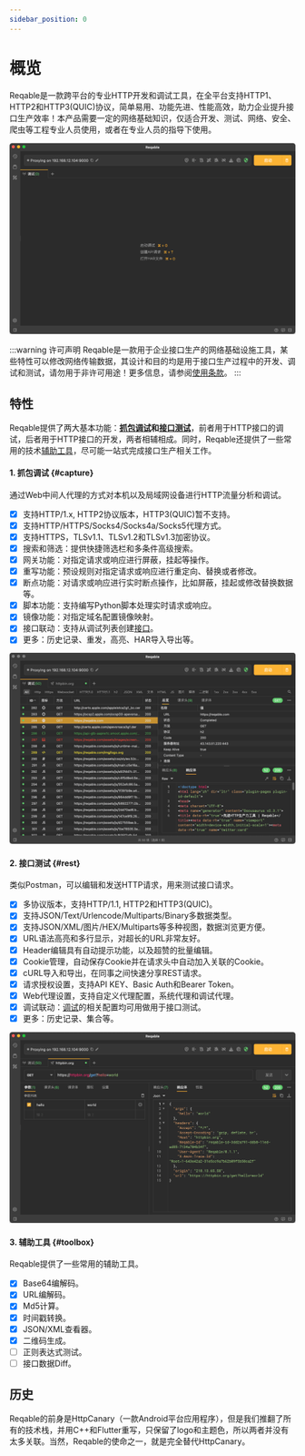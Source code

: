 ```yaml
---
sidebar_position: 0
---
```


# 概览

Reqable是一款跨平台的专业HTTP开发和调试工具，在全平台支持HTTP1、HTTP2和HTTP3(QUIC)协议，简单易用、功能先进、性能高效，助力企业提升接口生产效率！本产品需要一定的网络基础知识，仅适合开发、测试、网络、安全、爬虫等工程专业人员使用，或者在专业人员的指导下使用。

![](arts/home.png)

:::warning 许可声明
Reqable是一款用于企业接口生产的网络基础设施工具，某些特性可以修改网络传输数据，其设计和目的均是用于接口生产过程中的开发、调试和测试，请勿用于非许可用途！更多信息，请参阅[使用条款](https://reqable.com/policy)。
:::

## 特性

Reqable提供了两大基本功能：**[抓包调试](#capture)**和**[接口测试](#rest)**，前者用于HTTP接口的调试，后者用于HTTP接口的开发，两者相辅相成。同时，Reqable还提供了一些常用的技术[辅助工具](#toolbox)，尽可能一站式完成接口生产相关工作。

#### 1. 抓包调试 {#capture}

通过Web中间人代理的方式对本机以及局域网设备进行HTTP流量分析和调试。

- [x] 支持HTTP/1.x, HTTP2协议版本，HTTP3(QUIC)暂不支持。
- [x] 支持HTTP/HTTPS/Socks4/Socks4a/Socks5代理方式。
- [x] 支持HTTPS，TLSv1.1、TLSv1.2和TLSv1.3加密协议。
- [x] 搜索和筛选：提供快捷筛选栏和多条件高级搜索。
- [x] 网关功能：对指定请求或响应进行屏蔽，挂起等操作。
- [x] 重写功能：预设规则对指定请求或响应进行重定向、替换或者修改。
- [x] 断点功能：对请求或响应进行实时断点操作，比如屏蔽，挂起或修改替换数据等。
- [x] 脚本功能：支持编写Python脚本处理实时请求或响应。
- [x] 镜像功能：对指定域名配置镜像映射。
- [x] 接口联动：支持从调试列表创建[接口](#rest)。
- [x] 更多：历史记录、重发，高亮、HAR导入导出等。

![](arts/capture.png)

#### 2. 接口测试 {#rest}

类似Postman，可以编辑和发送HTTP请求，用来测试接口请求。

- [x] 多协议版本，支持HTTP/1.1, HTTP2和HTTP3(QUIC)。
- [x] 支持JSON/Text/Urlencode/Multiparts/Binary多数据类型。
- [x] 支持JSON/XML/图片/HEX/Multiparts等多种视图，数据浏览更方便。
- [x] URL语法高亮和多行显示，对超长的URL非常友好。
- [x] Header编辑具有自动提示功能，以及超赞的批量编辑。
- [x] Cookie管理，自动保存Cookie并在请求头中自动加入关联的Cookie。
- [x] cURL导入和导出，在同事之间快速分享REST请求。
- [x] 请求授权设置，支持API KEY、Basic Auth和Bearer Token。
- [x] Web代理设置，支持自定义代理配置，系统代理和调试代理。
- [x] 调试联动：[调试](#capture)的相关配置均可用做用于接口测试。
- [x] 更多：历史记录、集合等。

![](arts/rest.png)

#### 3. 辅助工具 {#toolbox}

Reqable提供了一些常用的辅助工具。

- [x] Base64编解码。
- [x] URL编解码。
- [x] Md5计算。
- [x] 时间戳转换。
- [x] JSON/XML查看器。
- [x] 二维码生成。
- [ ] 正则表达式测试。
- [ ] 接口数据Diff。

## 历史

Reqable的前身是HttpCanary（一款Android平台应用程序），但是我们推翻了所有的技术栈，并用C++和Flutter重写，只保留了logo和主题色，所以两者并没有太多关联。当然，Reqable的使命之一，就是完全替代HttpCanary。
